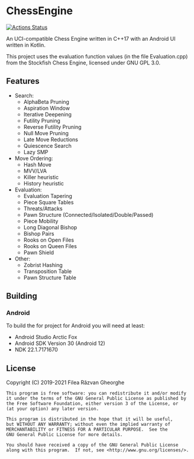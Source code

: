 # ChessEngine

[![Actions Status](https://github.com/TheLuckyCoder/ChessEngine/workflows/Android%20CI/badge.svg)](https://github.com/TheLuckyCoder/ChessEngine/actions)

An UCI-compatible Chess Engine written in C++17 with an Android UI written in Kotlin.

This project uses the evaluation function values (in the file Evaluation.cpp) from the Stockfish Chess Engine, licensed under GNU GPL 3.0.

## Features

- Search:
  - AlphaBeta Pruning
  - Aspiration Window
  - Iterative Deepening
  - Futility Pruning
  - Reverse Futility Pruning
  - Null Move Pruning
  - Late Move Reductions
  - Quiescence Search
  - Lazy SMP
- Move Ordering:
  - Hash Move
  - MVV/LVA
  - Killer heuristic
  - History heuristic
- Evaluation:
  - Evaluation Tapering
  - Piece Square Tables
  - Threats/Attacks
  - Pawn Structure (Connected/Isolated/Double/Passed)
  - Piece Mobility
  - Long Diagonal Bishop
  - Bishop Pairs
  - Rooks on Open Files
  - Rooks on Queen Files
  - Pawn Shield
- Other:
  - Zobrist Hashing
  - Transposition Table
  - Pawn Structure Table

## Building

### Android
To build the for project for Android you will need at least:
 - Android Studio Arctic Fox
 - Android SDK Version 30 (Android 12)
 - NDK 22.1.7171670
## License

Copyright (C) 2019-2021 Filea Răzvan Gheorghe

    This program is free software: you can redistribute it and/or modify
    it under the terms of the GNU General Public License as published by
    the Free Software Foundation, either version 3 of the License, or
    (at your option) any later version.

    This program is distributed in the hope that it will be useful,
    but WITHOUT ANY WARRANTY; without even the implied warranty of
    MERCHANTABILITY or FITNESS FOR A PARTICULAR PURPOSE.  See the
    GNU General Public License for more details.

    You should have received a copy of the GNU General Public License
    along with this program.  If not, see <http://www.gnu.org/licenses/>.
